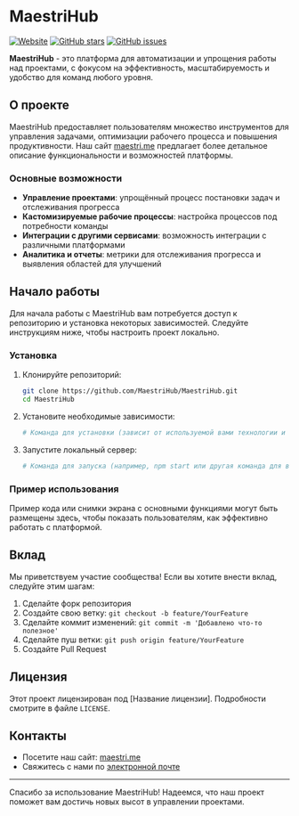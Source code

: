 # MaestriHub

[![Website](https://img.shields.io/badge/website-online-brightgreen)](https://maestri.me/)
[![GitHub stars](https://img.shields.io/github/stars/MaestriHub)](https://github.com/MaestriHub)
[![GitHub issues](https://img.shields.io/github/issues/MaestriHub)](https://github.com/MaestriHub/issues)

**MaestriHub** - это платформа для автоматизации и упрощения работы над проектами, с фокусом на эффективность, масштабируемость и удобство для команд любого уровня.

## О проекте

MaestriHub предоставляет пользователям множество инструментов для управления задачами, оптимизации рабочего процесса и повышения продуктивности. Наш сайт [maestri.me](https://maestri.me) предлагает более детальное описание функциональности и возможностей платформы.

### Основные возможности

- **Управление проектами**: упрощённый процесс постановки задач и отслеживания прогресса
- **Кастомизируемые рабочие процессы**: настройка процессов под потребности команды
- **Интеграции с другими сервисами**: возможность интеграции с различными платформами
- **Аналитика и отчеты**: метрики для отслеживания прогресса и выявления областей для улучшений

## Начало работы

Для начала работы с MaestriHub вам потребуется доступ к репозиторию и установка некоторых зависимостей. Следуйте инструкциям ниже, чтобы настроить проект локально.

### Установка

1. Клонируйте репозиторий:
    ```bash
    git clone https://github.com/MaestriHub/MaestriHub.git
    cd MaestriHub
    ```

2. Установите необходимые зависимости:
    ```bash
    # Команда для установки (зависит от используемой вами технологии и инструментов)
    ```

3. Запустите локальный сервер:
    ```bash
    # Команда для запуска (например, npm start или другая команда для вашего проекта)
    ```

### Пример использования

Пример кода или снимки экрана с основными функциями могут быть размещены здесь, чтобы показать пользователям, как эффективно работать с платформой.

## Вклад

Мы приветствуем участие сообщества! Если вы хотите внести вклад, следуйте этим шагам:

1. Сделайте форк репозитория
2. Создайте свою ветку: `git checkout -b feature/YourFeature`
3. Сделайте коммит изменений: `git commit -m 'Добавлено что-то полезное'`
4. Сделайте пуш ветки: `git push origin feature/YourFeature`
5. Создайте Pull Request

## Лицензия

Этот проект лицензирован под [Название лицензии]. Подробности смотрите в файле `LICENSE`.

## Контакты

- Посетите наш сайт: [maestri.me](https://maestri.me)
- Свяжитесь с нами по [электронной почте](mailto:info@maestri.me)

---

Спасибо за использование MaestriHub! Надеемся, что наш проект поможет вам достичь новых высот в управлении проектами.